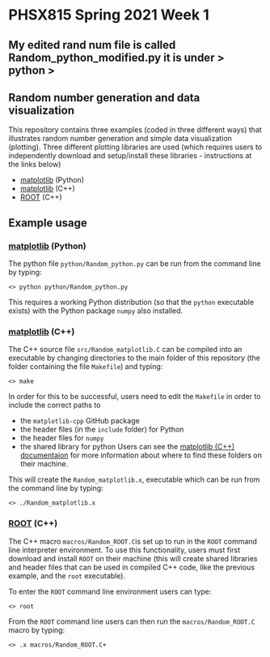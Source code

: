 # PHSX815 Spring 2021 Week 1 

## My edited rand num file is called Random_python_modified.py it is under > python >

## Random number generation and data visualization

This repository contains three examples (coded in three different
ways) that illustrates random number generation and simple data
visualization (plotting). Three different plotting libraries are used
(which requires users to independently download and setup/install
these libraries - instructions at the links below)

- [matplotlib](https://matplotlib.org/) (Python)
- [matplotlib](https://matplotlib-cpp.readthedocs.io/en/latest/
) (C++)
- [ROOT](https://root.cern/) (C++)

## Example usage

### [matplotlib](https://matplotlib.org/) (Python)

The python file `python/Random_python.py` can be run from the command
line by typing:

	<> python python/Random_python.py

This requires a working Python distribution (so that the `python`
executable exists) with the Python package `numpy` also installed.

### [matplotlib](https://matplotlib-cpp.readthedocs.io/en/latest/) (C++)

The C++ source file `src/Random_matplotlib.C` can be compiled into an
executable by changing directories to the main folder of this
repository (the folder containing the file `Makefile`) and typing:

	<> make

In order for this to be successful, users need to edit the `Makefile`
in order to include the correct paths to
- the `matplotlib-cpp` GitHub package
- the header files (in the `include` folder) for Python
- the header files for `numpy`
- the shared library for python
Users can see the
[matplotlib (C++) documentaion](https://matplotlib-cpp.readthedocs.io/en/latest/)
for more information about where to find these folders on their
machine.

This will create the `Random_matplotlib.x`, executable which can be
run from the command line by typing:

	<> ./Random_matplotlib.x

### [ROOT](https://root.cern/) (C++)

The C++ macro `macros/Random_ROOT.C`is set up to run in the `ROOT`
command line interpreter environment. To use this functionality, users
must first download and install `ROOT` on their machine (this will
create shared libraries and header files that can be used in compiled
C++ code, like the previous example, and the `root` executable).

To enter the `ROOT` command line environment users can type:

	<> root

From the `ROOT` command line users can then run the
`macros/Random_ROOT.C` macro by typing:

	<> .x macros/Random_ROOT.C+
